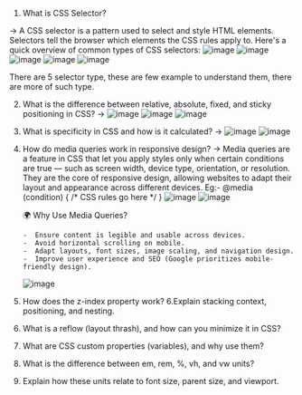 1. What is CSS Selector?
   
-> A CSS selector is a pattern used to select and style HTML elements. Selectors tell the browser which elements the CSS rules apply to.
    Here's a quick overview of common types of CSS selectors:
   ![image](https://github.com/user-attachments/assets/c6e36ac3-bf01-4add-997b-4c59905f099e)
   ![image](https://github.com/user-attachments/assets/7527af3d-26e1-4480-b680-62fe845fa2c0)
   ![image](https://github.com/user-attachments/assets/987ef599-9651-420c-be6d-b1843507b3c8)
   ![image](https://github.com/user-attachments/assets/07f023e0-fe68-409b-ae26-f0f14eb1fa68)
   ![image](https://github.com/user-attachments/assets/5ab0a6cd-fcc4-4a51-9d6a-1b6f68074d02)
   
   There are 5 selector type, these are few example to understand them, there are more of such type.

2. What is the difference between relative, absolute, fixed, and sticky positioning in CSS?
   ->
   ![image](https://github.com/user-attachments/assets/f787ee61-187b-4bc7-9343-bfe5b8019121)
   ![image](https://github.com/user-attachments/assets/b31471fa-a1ed-4cf7-8bae-8fd90c4c7cbf)
   ![image](https://github.com/user-attachments/assets/da925a26-c335-4032-ab5d-049272e645b8)

3. What is specificity in CSS and how is it calculated?
   -> ![image](https://github.com/user-attachments/assets/4b44727c-8242-4595-85cc-62d0c509ac3c)
      ![image](https://github.com/user-attachments/assets/34a6300d-3913-4afc-9ab4-76e88080e23f)

4. How do media queries work in responsive design?
   -> Media queries are a feature in CSS that let you apply styles only when certain conditions are true — such as screen width, device          type, orientation, or resolution. They are the core of responsive design, allowing websites to adapt their layout and appearance           across different devices.
      Eg:-
            @media (condition) {
              /* CSS rules go here */
            }
   ![image](https://github.com/user-attachments/assets/1846a607-0836-4889-85a6-cb46ce257f5f)
   ![image](https://github.com/user-attachments/assets/64b629e3-2222-4f9a-a940-c71b0d6c4e52)

   🌍 Why Use Media Queries?
   
       -  Ensure content is legible and usable across devices.
       -  Avoid horizontal scrolling on mobile.
       -  Adapt layouts, font sizes, image scaling, and navigation design.
       -  Improve user experience and SEO (Google prioritizes mobile-friendly design).

      ![image](https://github.com/user-attachments/assets/4ef3bb0e-1eff-49c1-9b93-4473efadbe60)

5.  How does the z-index property work?
6.Explain stacking context, positioning, and nesting.

7. What is a reflow (layout thrash), and how can you minimize it in CSS?
8. What are CSS custom properties (variables), and why use them?
9. What is the difference between em, rem, %, vh, and vw units?
10. Explain how these units relate to font size, parent size, and viewport.












    
    
